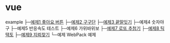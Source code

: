# vue

example
├─<a href="https://offetuoso.github.io/vue/example/1_%EC%A2%8B%EC%95%84%EC%9A%94%EB%B2%84%ED%8A%BC/like.html">예제1 좋아요 버튼</a>
├─<a href="https://offetuoso.github.io/vue/example/2_%EA%B5%AC%EA%B5%AC%EB%8B%A8/gugudan.html">예제2 구구단</a>
├─<a href="https://offetuoso.github.io/vue/example/3_%EB%81%9D%EB%A7%90%EC%9E%87%EA%B8%B0/WordRelay.html">예제3 끝말잇기</a>
├─<a herf="https://offetuoso.github.io/vue/example/4_%EC%88%AB%EC%9E%90%EC%95%BC%EA%B5%AC/NumberBaseball.html">예제4 숫자야구</a>
├─<a herf="https://offetuoso.github.io/vue/example/5_%EB%B0%98%EC%9D%91%EC%86%8D%EB%8F%84%EC%B2%B4%ED%81%AC/ResponseCheck.html">예제5 반응속도 테스트</a>
├─<a herf="https://offetuoso.github.io/vue/example/6_%EA%B0%80%EC%9C%84%EB%B0%94%EC%9C%84%EB%B3%B4/RockPaperScissors.html">예제6 가위바위보</a>
├─<a href="https://offetuoso.github.io/vue/example/7_%EB%A1%9C%EB%98%90%EC%B6%94%EC%B2%A8%EA%B8%B0/LottoCreator.html">예제7 로또 추첨기</a>
├─<a href="https://offetuoso.github.io/vue/example/8_%ED%8B%B1%ED%83%9D%ED%86%A0_Vuex1_slot/TicTacToe.html">예제8 틱택토</a>
├─<a href="https://offetuoso.github.io/vue/example/9_%EC%A7%80%EB%A2%B0%EC%B0%BE%EA%B8%B0/MineSweeper.html">예제9 지뢰찾기</a>
└─<a>예제 WebPack 예제</a>
